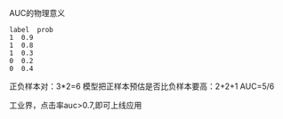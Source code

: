 AUC的物理意义
```
label  prob
1  0.9
1  0.8
1  0.3
0  0.2
0  0.4
```
正负样本对：3*2=6
模型把正样本预估是否比负样本要高：2+2+1
AUC=5/6

工业界，点击率auc>0.7,即可上线应用
